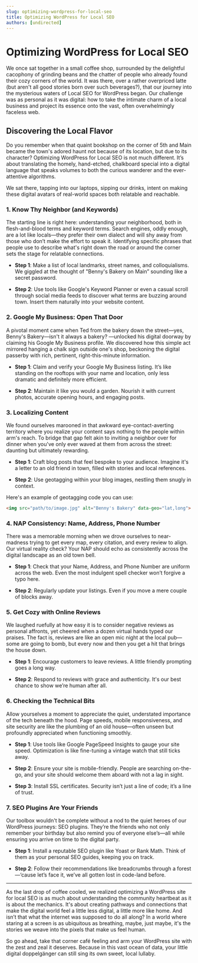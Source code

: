 ```yaml
---
slug: optimizing-wordpress-for-local-seo
title: Optimizing WordPress for Local SEO
authors: [undirected]
---
```



# Optimizing WordPress for Local SEO

We once sat together in a small coffee shop, surrounded by the delightful cacophony of grinding beans and the chatter of people who already found their cozy corners of the world. It was there, over a rather overpriced latte (but aren't all good stories born over such beverages?), that our journey into the mysterious waters of Local SEO for WordPress began. Our challenge was as personal as it was digital: how to take the intimate charm of a local business and project its essence onto the vast, often overwhelmingly faceless web. 

## Discovering the Local Flavor

Do you remember when that quaint bookshop on the corner of 5th and Main became the town's adored haunt not because of its location, but due to its character? Optimizing WordPress for Local SEO is not much different. It’s about translating the homely, hand-etched, chalkboard special into a digital language that speaks volumes to both the curious wanderer and the ever-attentive algorithms.

We sat there, tapping into our laptops, sipping our drinks, intent on making these digital avatars of real-world spaces both relatable and reachable. 

### 1. Know Thy Neighbor (and Keywords)

The starting line is right here: understanding your neighborhood, both in flesh-and-blood terms and keyword terms. Search engines, oddly enough, are a lot like locals—they prefer their own dialect and will shy away from those who don’t make the effort to speak it. Identifying specific phrases that people use to describe what's right down the road or around the corner sets the stage for relatable connections.

- **Step 1**: Make a list of local landmarks, street names, and colloquialisms. We giggled at the thought of "Benny's Bakery on Main” sounding like a secret password.
  
- **Step 2**: Use tools like Google's Keyword Planner or even a casual scroll through social media feeds to discover what terms are buzzing around town. Insert them naturally into your website content.

### 2. Google My Business: Open That Door

A pivotal moment came when Ted from the bakery down the street—yes, Benny's Bakery—isn't it always a bakery? —unlocked his digital doorway by claiming his Google My Business profile. We discovered how this simple act mirrored hanging a chalk sign outside one's shop, beckoning the digital passerby with rich, pertinent, right-this-minute information.

- **Step 1**: Claim and verify your Google My Business listing. It’s like standing on the rooftops with your name and location, only less dramatic and definitely more efficient.

- **Step 2**: Maintain it like you would a garden. Nourish it with current photos, accurate opening hours, and engaging posts.

### 3. Localizing Content

We found ourselves marooned in that awkward eye-contact-averting territory where you realize your content says nothing to the people within arm's reach. To bridge that gap felt akin to inviting a neighbor over for dinner when you've only ever waved at them from across the street: daunting but ultimately rewarding.

- **Step 1**: Craft blog posts that feel bespoke to your audience. Imagine it's a letter to an old friend in town, filled with stories and local references.

- **Step 2**: Use geotagging within your blog images, nestling them snugly in context. 

Here's an example of geotagging code you can use:
```html
<img src="path/to/image.jpg" alt="Benny's Bakery" data-geo="lat,long">
```

### 4. NAP Consistency: Name, Address, Phone Number

There was a memorable morning when we drove ourselves to near-madness trying to get every map, every citation, and every review to align. Our virtual reality check? Your NAP should echo as consistently across the digital landscape as an old town bell.

- **Step 1**: Check that your Name, Address, and Phone Number are uniform across the web. Even the most indulgent spell checker won’t forgive a typo here.

- **Step 2**: Regularly update your listings. Even if you move a mere couple of blocks away.

### 5. Get Cozy with Online Reviews

We laughed ruefully at how easy it is to consider negative reviews as personal affronts, yet cheered when a dozen virtual hands typed our praises. The fact is, reviews are like an open mic night at the local pub—some are going to bomb, but every now and then you get a hit that brings the house down.

- **Step 1**: Encourage customers to leave reviews. A little friendly prompting goes a long way.

- **Step 2**: Respond to reviews with grace and authenticity. It's our best chance to show we’re human after all.

### 6. Checking the Technical Bits

Allow yourselves a moment to appreciate the quiet, understated importance of the tech beneath the hood. Page speeds, mobile responsiveness, and site security are like the plumbing of an old house—often unseen but profoundly appreciated when functioning smoothly.

- **Step 1**: Use tools like Google PageSpeed Insights to gauge your site speed. Optimization is like fine-tuning a vintage watch that still ticks away.

- **Step 2**: Ensure your site is mobile-friendly. People are searching on-the-go, and your site should welcome them aboard with not a lag in sight.

- **Step 3**: Install SSL certificates. Security isn’t just a line of code; it’s a line of trust.

### 7. SEO Plugins Are Your Friends

Our toolbox wouldn't be complete without a nod to the quiet heroes of our WordPress journeys: SEO plugins. They’re the friends who not only remember your birthday but also remind you of everyone else’s—all while ensuring you arrive on time to the digital party.

- **Step 1**: Install a reputable SEO plugin like Yoast or Rank Math. Think of them as your personal SEO guides, keeping you on track.

- **Step 2**: Follow their recommendations like breadcrumbs through a forest—‘cause let’s face it, we’ve all gotten lost in code-land before.

----

As the last drop of coffee cooled, we realized optimizing a WordPress site for local SEO is as much about understanding the community heartbeat as it is about the mechanics. It's about creating pathways and connections that make the digital world feel a little less digital, a little more like home. And isn’t that what the internet was supposed to do all along? In a world where staring at a screen is as ubiquitous as breathing, maybe, just maybe, it's the stories we weave into the pixels that make us feel human.

So go ahead, take that corner café feeling and arm your WordPress site with the zest and zeal it deserves. Because in this vast ocean of data, your little digital doppelgänger can still sing its own sweet, local lullaby.